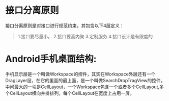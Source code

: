 # 接口分离原则
接口分离原则是对接口进行规范约束，其包含以下4层定义：
> 1.接口要尽量小。
> 2.接口要高内聚
> 3.定制服务
> 4.接口设计是有限度的


# Android手机桌面结构:
手机显示层是一个叫做Workspace的控件，其实在Workspace外层还有一个DragLayer层，在它的里面的最上面，是一个叫做SearchDropTragView的控件。中间最大的一块是CellLayout，一个Workspace包含一个或者多个CellLayout,多个CellLayout横向并排排列，每个CellLayout在宽度上占用一屏。